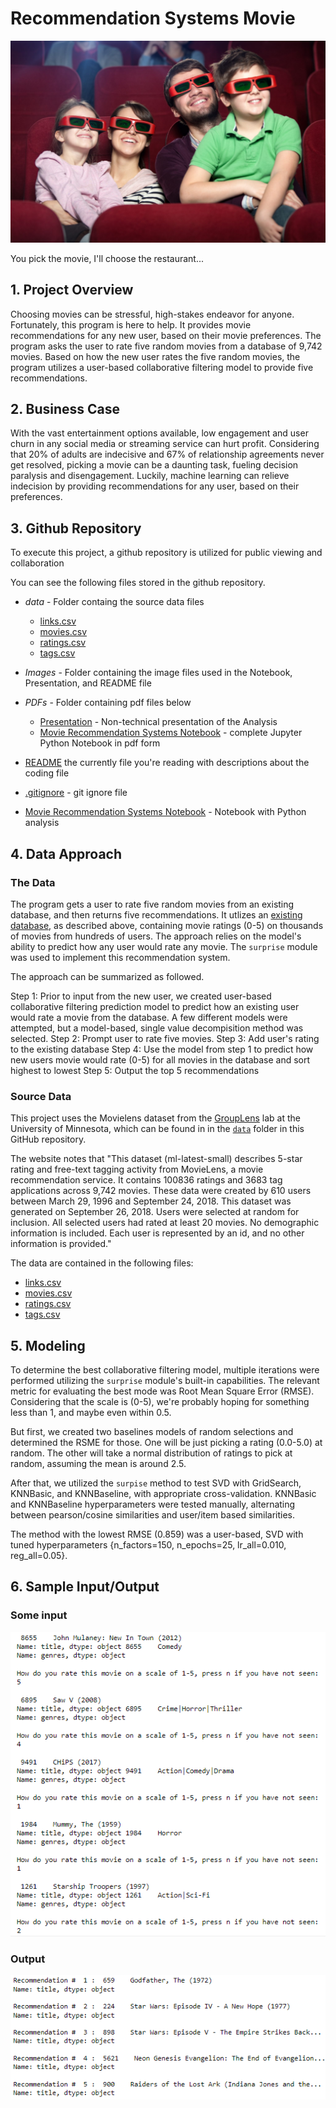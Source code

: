 # Recommendation Systems Movie

![family_movie](images/family_movie.jpeg)

You pick the movie, I'll choose the restaurant...

## 1. Project Overview

Choosing movies can be stressful, high-stakes endeavor for anyone. Fortunately, this program is here to help. It provides movie recommendations for any new user, based on their movie preferences. The program asks the user to rate five random movies from a database of 9,742 movies. Based on how the new user rates the five random movies, the program utilizes a user-based collaborative filtering model to provide five recommendations.

## 2. Business Case

With the vast entertainment options available, low engagement and user churn in any social media or streaming service can hurt profit. Considering that 20% of adults are indecisive and 67% of relationship agreements never get resolved, picking a movie can be a daunting task, fueling decision paralysis and disengagement. Luckily, machine learning can relieve indecision by providing recommendations for any user, based on their preferences.


## 3. Github Repository

To execute this project, a github repository is utilized for public viewing and collaboration

You can see the following files stored in the github repository.

* *data* <a id='data'></a> - Folder containg the source data files
    * [links.csv](data/links.csv)
    * [movies.csv](data/movies.csv)
    * [ratings.csv](data/ratings.csv)
    * [tags.csv](data/tags.csv)

* *Images* - Folder containing the image files used in the Notebook, Presentation, and README file

* *PDFs* - Folder containing pdf files below 
    * [Presentation](pdfs/Presentation.pdf) - Non-technical presentation of the Analysis
    * [Movie Recommendation Systems Notebook](pdfs/Notebook.pdf) - complete Jupyter Python Notebook in pdf form
            
* [README](README.md) the currently file you're reading with descriptions about the coding file

* [.gitignore](.gitignore.txt) - git ignore file 

* [Movie Recommendation Systems Notebook](movie_recommendation_system.ipynb) - Notebook with Python analysis

## 4. Data Approach

### The Data
The program gets a user to rate five random movies from an existing database, and then returns five recommendations. It utlizes an [existing database](#data), as described above, containing movie ratings (0-5) on thousands of movies from hundreds of users. The approach relies on the model's ability to predict how any user would rate any movie. The `surprise` module was used to implement this recommendation system.

The approach can be summarized as followed.

Step 1: Prior to input from the new user, we created user-based collaborative filtering prediction model to predict how an existing user would rate a movie from the database. A few different models were attempted, but a model-based, single value decompisition method was selected.
Step 2: Prompt user to rate five movies.
Step 3: Add user's rating to the existing database
Step 4: Use the model from step 1 to predict how new users movie would rate (0-5) for all movies in the database and sort highest to lowest 
Step 5: Output the top 5 recommendations 

### Source Data 
This project uses the Movielens dataset from the [GroupLens](https://grouplens.org/datasets/movielens/) lab at the University of Minnesota, which can be found in in the [`data`](#data) folder in this GitHub repository. 

The website notes that "This dataset (ml-latest-small) describes 5-star rating and free-text tagging activity from MovieLens, a movie recommendation service. It contains 100836 ratings and 3683 tag applications across 9,742 movies. These data were created by 610 users between March 29, 1996 and September 24, 2018. This dataset was generated on September 26, 2018. Users were selected at random for inclusion. All selected users had rated at least 20 movies. No demographic information is included. Each user is represented by an id, and no other information is provided."

The data are contained in the following files:

* [links.csv](data/links.csv)
* [movies.csv](data/movies.csv)
* [ratings.csv](data/ratings.csv)
* [tags.csv](data/tags.csv)


## 5. Modeling

To determine the best collaborative filtering model, multiple iterations were performed utilizing the `surprise` module's built-in capabilities. The relevant metric for evaluating the best mode was Root Mean Square Error (RMSE). Considering that the scale is (0-5), we're probably hoping for something less than 1, and maybe even within 0.5.

But first, we created two baselines models of random selections and determined the RSME for those. One will be just picking a rating (0.0-5.0) at random. The other will take a normal distribution of ratings to pick at random, assuming the mean is around 2.5.

After that, we utilized the `surpise` method to test SVD with GridSearch, KNNBasic, and KNNBaseline, with appropriate cross-validation. KNNBasic and KNNBaseline hyperparameters were tested manually, alternating between pearson/cosine similarities and user/item based similarities. 

The method with the lowest RMSE (0.859) was a user-based, SVD with tuned hyperparameters {n_factors=150, n_epochs=25, lr_all=0.010, reg_all=0.05}.


## 6. Sample Input/Output

### Some input

![input](images/input.png)

### Output

![output](images/output.png)








